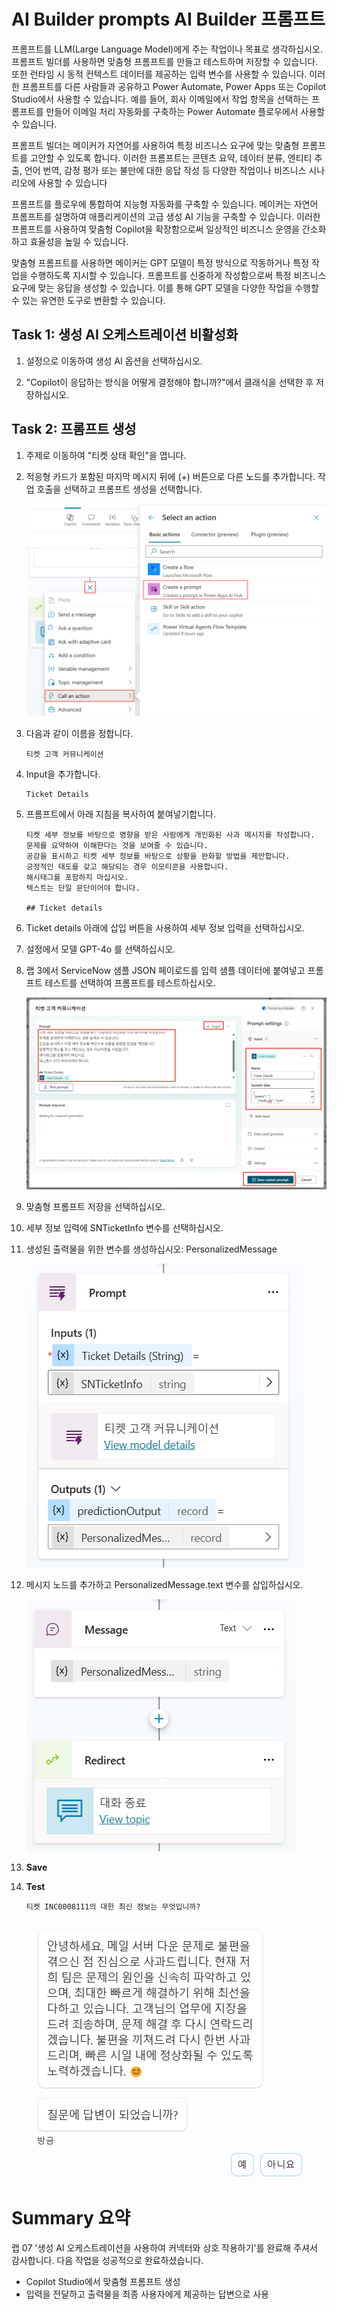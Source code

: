 # AI Builder prompts AI Builder 프롬프트

프롬프트를 LLM(Large Language Model)에게 주는 작업이나 목표로
생각하십시오. 프롬프트 빌더를 사용하면 맞춤형 프롬프트를 만들고
테스트하며 저장할 수 있습니다. 또한 런타임 시 동적 컨텍스트 데이터를
제공하는 입력 변수를 사용할 수 있습니다. 이러한 프롬프트를 다른 사람들과
공유하고 Power Automate, Power Apps 또는 Copilot Studio에서 사용할 수
있습니다. 예를 들어, 회사 이메일에서 작업 항목을 선택하는 프롬프트를
만들어 이메일 처리 자동화를 구축하는 Power Automate 플로우에서 사용할 수
있습니다.

프롬프트 빌더는 메이커가 자연어를 사용하여 특정 비즈니스 요구에 맞는
맞춤형 프롬프트를 고안할 수 있도록 합니다. 이러한 프롬프트는 콘텐츠
요약, 데이터 분류, 엔티티 추출, 언어 번역, 감정 평가 또는 불만에 대한
응답 작성 등 다양한 작업이나 비즈니스 시나리오에 사용할 수 있습니다

프롬프트를 플로우에 통합하여 지능형 자동화를 구축할 수 있습니다.
메이커는 자연어 프롬프트를 설명하여 애플리케이션의 고급 생성 AI 기능을
구축할 수 있습니다. 이러한 프롬프트를 사용하여 맞춤형 Copilot을
확장함으로써 일상적인 비즈니스 운영을 간소화하고 효율성을 높일 수
있습니다.

맞춤형 프롬프트를 사용하면 메이커는 GPT 모델이 특정 방식으로 작동하거나
특정 작업을 수행하도록 지시할 수 있습니다. 프롬프트를 신중하게
작성함으로써 특정 비즈니스 요구에 맞는 응답을 생성할 수 있습니다. 이를
통해 GPT 모델을 다양한 작업을 수행할 수 있는 유연한 도구로 변환할 수
있습니다.

## Task 1: 생성 AI 오케스트레이션 비활성화

1.  설정으로 이동하여 생성 AI 옵션을 선택하십시오.

2.  \"Copilot이 응답하는 방식을 어떻게 결정해야 합니까?\"에서 클래식을 선택한 후 저장하십시오.

## Task 2: 프롬프트 생성

1.  주제로 이동하여 \"티켓 상태 확인\"을 엽니다.

2. 적응형 카드가 포함된 마지막 메시지 뒤에 (+) 버튼으로 다른 노드를 추가합니다.
작업 호출을 선택하고 프롬프트 생성을 선택합니다.

    <img src="./images/image2.png" >

3.  다음과 같이 이름을 정합니다.
    ```
    티켓 고객 커뮤니케이션
    ```

5.  Input을 추가합니다.
    ```
    Ticket Details
    ```

7.  프롬프트에서 아래 지침을 복사하여 붙여넣기합니다.

    ```
    티켓 세부 정보를 바탕으로 영향을 받은 사람에게 개인화된 사과 메시지를 작성합니다.
    문제를 요약하여 이해한다는 것을 보여줄 수 있습니다.
    공감을 표시하고 티켓 세부 정보를 바탕으로 상황을 완화할 방법을 제안합니다.
    긍정적인 태도를 갖고 해당되는 경우 이모티콘을 사용합니다.
    해시태그를 포함하지 마십시오.
    텍스트는 단일 문단이어야 합니다.
    
    ## Ticket details
    ```


8.  Ticket details 아래에 삽입 버튼을 사용하여 세부 정보 입력을 선택하십시오.
   

10.  설정에서 모델 GPT-4o 를 선택하십시오.
    

12.  랩 3에서 ServiceNow 샘플 JSON 페이로드를 입력 샘플 데이터에 붙여넣고 프롬프트 테스트를 선택하여 프롬프트를 테스트하십시오.

     <img src="./images/image5.png" >

11.  맞춤형 프롬프트 저장을 선택하십시오.

12. 세부 정보 입력에 SNTicketInfo 변수를 선택하십시오.

13. 생성된 출력물을 위한 변수를 생성하십시오: PersonalizedMessage

    <img src="./images/image6.png" >

14. 메시지 노드를 추가하고 PersonalizedMessage.text 변수를 삽입하십시오.

    <img src="./images/image7.png" >

15. **Save**

16. **Test** 

    ```
    티켓 INC0008111의 대한 최신 정보는 무엇입니까?
    ```

    <img src="./images/image8.png" >

# Summary 요약

랩 07 '생성 AI 오케스트레이션을 사용하여 커넥터와 상호 작용하기'를 완료해 주셔서 감사합니다. 다음 작업을 성공적으로 완료하셨습니다.

- Copilot Studio에서 맞춤형 프롬프트 생성 
- 입력을 전달하고 출력물을 최종 사용자에게 제공하는 답변으로 사용
